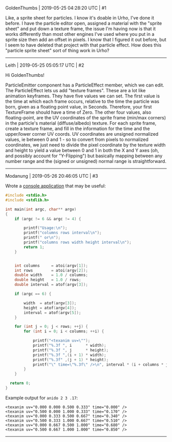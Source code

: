 GoldenThumbs | 2019-05-25 04:28:20 UTC | #1

Like, a sprite sheet for particles. I know it's doable in Urho, I've done it before. I have the particle editor open, assigned a material with the "sprite sheet" and put down a texture frame, the issue I'm having now is that it works differently than most other engines I've used where you put in a sprite size then add an offset in pixels. I know that I figured it out before, but I seem to have deleted that project with that particle effect. How does this "particle sprite sheet" sort of thing work in Urho?

-------------------------

Leith | 2019-05-25 05:05:17 UTC | #2

Hi GoldenThumbs!

ParticleEmitter component has a ParticleEffect member, which we can edit.
The ParticleEffect lets us add "texture frames". These are a lot like animation keyframes.
They have five values we can set.
The first value is the time at which each frame occurs, relative to the time the particle was born, given as a floating point value, in Seconds. Therefore, your first TextureFrame should have a time of Zero.
The other four values, also floating-point, are the UV coordinates of the sprite frame (min/max corners) in the particle's material (diffuse/albedo) texture. For each sprite frame, create a texture frame, and fill in the information for the time and the upper/lower corner UV coords.
UV coordinates are unsigned normalized values, ie between 0 and 1 - so to convert from pixels to normalized coordinates, we just need to divide the pixel coordinate by the texture width and height to yield a value between 0 and 1 in both the X and Y axes (oh, and possibly account for "Y-Flipping") but basically mapping between any number range and the (signed or unsigned) normal range is straightforward.

-------------------------

Modanung | 2019-05-26 20:46:05 UTC | #3

Wrote a [console application](https://gitlab.com/snippets/1860709) that may be useful:

``` c
#include <stdio.h>
#include <stdlib.h>

int main(int argc, char** argv)
{
    if (argc != 6 && argc != 4) {

        printf("Usage:\n");
        printf("columns rows interval\n");
        printf(" or\n");
        printf("columns rows width height interval\n");
        return 1;
    }


    int columns     = atoi(argv[1]);
    int rows        = atoi(argv[2]);
    double width    = 1.0 / columns;
    double height   = 1.0 / rows;
    double interval = atof(argv[3]);

    if (argc == 6) {

        width  = atof(argv[3]);
        height = atof(argv[4]);
        interval = atof(argv[5]);
    }

    for (int j = 0; j < rows; ++j) {
        for (int i = 0; i < columns; ++i) {

            printf("<texanim uv=\"");
            printf("%.3f ", i      * width);
            printf("%.3f ", j      * height);
            printf("%.3f ",(i + 1) * width);
            printf("%.3f" ,(j + 1) * height);
            printf("\" time=\"%.3f\" />\n", interval * (i + columns * j));
        }
    }

  return 0;
}
```

Example output for `anido 2 3 .17`:
```
<texanim uv="0.000 0.000 0.500 0.333" time="0.000" />
<texanim uv="0.500 0.000 1.000 0.333" time="0.170" />
<texanim uv="0.000 0.333 0.500 0.667" time="0.340" />
<texanim uv="0.500 0.333 1.000 0.667" time="0.510" />
<texanim uv="0.000 0.667 0.500 1.000" time="0.680" />
<texanim uv="0.500 0.667 1.000 1.000" time="0.850" />
```

-------------------------


